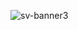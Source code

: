![sv-banner3](https://github.com/glentiktak/DJ-as-Code/assets/11195748/ef2ff224-5fdc-425b-93f0-c378e638546f)





